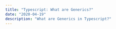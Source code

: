 ```yaml
---
title: "Typescript: What are Generics?"
date: "2020-04-19"
description: "What are Generics in Typescript?"
---
```

